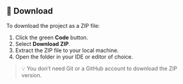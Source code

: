 ## 🔽 Download

To download the project as a ZIP file:

1. Click the green **Code** button.
2. Select **Download ZIP**.
3. Extract the ZIP file to your local machine.
4. Open the folder in your IDE or editor of choice.

> 💡 You don’t need Git or a GitHub account to download the ZIP version.
